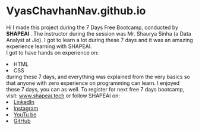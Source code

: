 # VyasChavhanNav.github.io
Hi  I  made  this  project  during  the  7  Days  Free  Bootcamp,  conducted  by  <b>  SHAPEAI </b>. The  instructor  during  the  session  was  Mr.  Shaurya  Sinha  (a  Data  Analyst  at  Jio).  I  got  to learn  a  lot  during  these  7  days  and  it  was  an  amazing  experience  learning  with  SHAPEAI. <br>I  got  to  have  hands  on  experience  on: <li>HTML <li>CSS <br>during  these  7  days,  and  everything  was  explained  from  the  very  basics  so  that anyone  with  zero  experience  on  programming  can  learn. I  enjoyed  these  7  days,  you  can  as  well.  To  register  for  next  free  7  days  bootcamp,  visit: www.shapeai.tech or  follow  SHAPEAI  on: <li><a  href="https://in.linkedin.com/company/shapeai">LinkedIn</a>     <li><a  href="https://www.instagram.com/shape.ai/?hl=en">Instagram</a>   <li><a href="https://www.youtube.com/channel/UCTUvDLTW9meuDXWcbmISPdA">YouTu be</a> <li><a  href="https://github.com/shapeai">GitHub</a>
  
